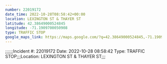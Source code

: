 ```yaml
---
number: 22019172
date_time: 2022-10-28T08:58:42+00:00
location: LEXINGTON ST & THAYER ST
latitude: 42.38649000524845
longitude: -71.1909700050908
type: TRAFFIC STOP
google_maps_link: https://maps.google.com/?q=42.38649000524845,-71.1909700050908
---
```


;;;;;;Incident #: 22019172  Date: 2022-10-28 08:58:42   Type: TRAFFIC STOP;;;Location: LEXINGTON ST & THAYER ST;;;
